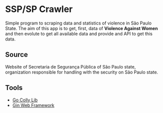 # SSP/SP Crawler
Simple program to scraping data and statistics of violence in São Paulo State. The aim of this app is to get, first, data of **Violence Against Women** and then evolute to get all available data and provide and API to get this data.

## Source
Website of Secretaria de Segurança Pública of São Paulo state, organization responsible for handling with the security on São Paulo state.

## Tools
- [Go Colly Lib](https://github.com/gocolly/colly)
- [Gin Web Framework](https://gin-gonic.com/)
